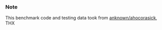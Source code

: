 ### Note
 
This benchmark code and testing data took from [anknown/ahocorasick](https://github.com/anknown/ahocorasick), THX
